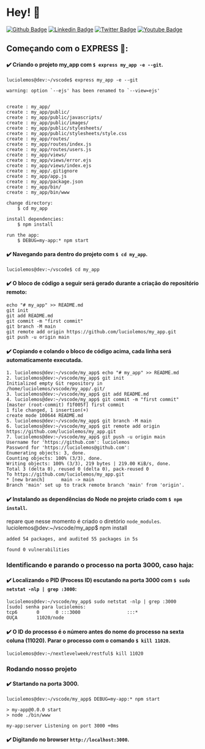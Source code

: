 # Hey! 👤
[![Github Badge](https://img.shields.io/badge/-Github-000?style=flat-square&logo=Github&logoColor=white&link=https://github.com/luciolemos)](https://github.com/luciolemos)
[![Linkedin Badge](https://img.shields.io/badge/-LinkedIn-blue?style=flat-square&logo=Linkedin&logoColor=white&link=https://www.linkedin.com/in/lucio-lemos-a550441a1/)](https://www.linkedin.com/in/lucio-lemos-a550441a1/)
[![Twitter Badge](https://img.shields.io/badge/-Twitter-1ca0f1?style=flat-square&labelColor=1ca0f1&logo=twitter&logoColor=white&link=https://twitter.com/lucciolemos)](https://twitter.com/lucciolemos)
[![Youtube Badge](https://img.shields.io/badge/-YouTube-ff0000?style=flat-square&labelColor=ff0000&logo=youtube&logoColor=white&link=https://studio.youtube.com/channel/UCrNM1nr2nw0lSqMD10m6rLw)](#)
## Começando com o **EXPRESS** 📌: 
#### ✔️ Criando o projeto **my_app** com `$ express my_app -e --git`.
    luciolemos@dev:~/vscode$ express my_app -e --git

    warning: option `--ejs' has been renamed to `--view=ejs'


    create : my_app/
    create : my_app/public/
    create : my_app/public/javascripts/
    create : my_app/public/images/
    create : my_app/public/stylesheets/
    create : my_app/public/stylesheets/style.css
    create : my_app/routes/
    create : my_app/routes/index.js
    create : my_app/routes/users.js
    create : my_app/views/
    create : my_app/views/error.ejs
    create : my_app/views/index.ejs
    create : my_app/.gitignore
    create : my_app/app.js
    create : my_app/package.json
    create : my_app/bin/
    create : my_app/bin/www

    change directory:
        $ cd my_app

    install dependencies:
        $ npm install

    run the app:
        $ DEBUG=my-app:* npm start
#### ✔️ Navegando para dentro do projeto com `$ cd my_app`.
    luciolemos@dev:~/vscode$ cd my_app
#### ✔️ O bloco de código a seguir será gerado durante a criação do repositório remoto:
    echo "# my_app" >> README.md
    git init
    git add README.md
    git commit -m "first commit"
    git branch -M main
    git remote add origin https://github.com/luciolemos/my_app.git
    git push -u origin main
#### ✔️ Copiando e colando o bloco de código acima, cada linha será automaticamente executada.
    1. luciolemos@dev:~/vscode/my_app$ echo "# my_app" >> README.md
    2. luciolemos@dev:~/vscode/my_app$ git init
    Initialized empty Git repository in /home/luciolemos/vscode/my_app/.git/
    3. luciolemos@dev:~/vscode/my_app$ git add README.md
    4. luciolemos@dev:~/vscode/my_app$ git commit -m "first commit"
    [master (root-commit) f1f005f] first commit
    1 file changed, 1 insertion(+)
    create mode 100644 README.md
    5. luciolemos@dev:~/vscode/my_app$ git branch -M main
    6. luciolemos@dev:~/vscode/my_app$ git remote add origin https://github.com/luciolemos/my_app.git
    7. luciolemos@dev:~/vscode/my_app$ git push -u origin main
    Username for 'https://github.com': luciolemos
    Password for 'https://luciolemos@github.com': 
    Enumerating objects: 3, done.
    Counting objects: 100% (3/3), done.
    Writing objects: 100% (3/3), 219 bytes | 219.00 KiB/s, done.
    Total 3 (delta 0), reused 0 (delta 0), pack-reused 0
    To https://github.com/luciolemos/my_app.git
    * [new branch]      main -> main
    Branch 'main' set up to track remote branch 'main' from 'origin'.
#### ✔️ Instalando as dependências do Node no projeto criado com `$ npm install`.
repare que nesse momento é criado o diretório `node_modules`.    
    luciolemos@dev:~/vscode/my_app$ npm install

    added 54 packages, and audited 55 packages in 5s

    found 0 vulnerabilities

### Identificando e parando o processo na porta 3000, caso haja:
#### ✔️ Localizando o PID (Process ID) escutando na porta 3000 com `$ sudo netstat -nlp | grep :3000`:
    luciolemos@dev:~/vscode/my_app$ sudo netstat -nlp | grep :3000
    [sudo] senha para luciolemos:     
    tcp6       0      0 :::3000                 :::*                    OUÇA       11020/node 

#### ✔️ O ID do processo é o número antes do nome do processo na sexta coluna (11020). Parar o processo com o comando `$ kill 11020`.
    luciolemos@dev:~/nextlevelweek/restful$ kill 11020
### Rodando nosso projeto
#### ✔️ Startando na porta 3000.
    luciolemos@dev:~/vscode/my_app$ DEBUG=my-app:* npm start

    > my-app@0.0.0 start
    > node ./bin/www

    my-app:server Listening on port 3000 +0ms

#### ✔️ Digitando no browser `http://localhost:3000`.